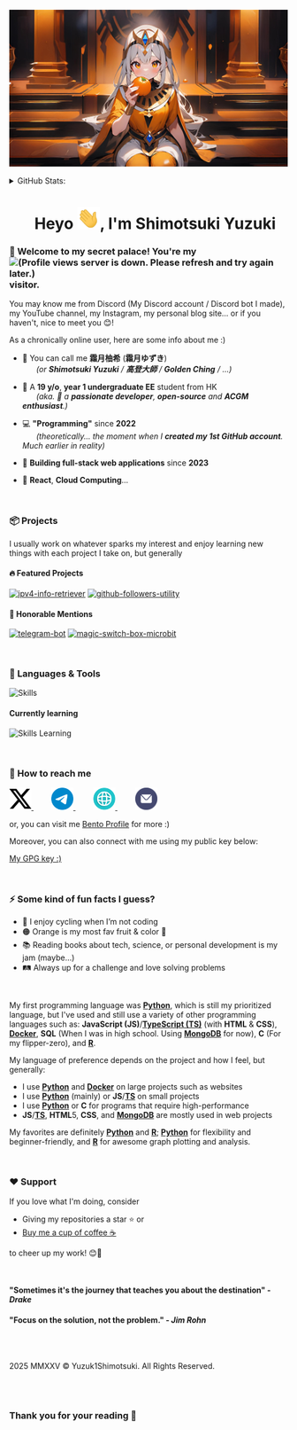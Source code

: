 <!-- PROJECT SHIELDS -->
<!--
*** Markdown "reference style" is used for all links for readability.
*** Reference links are enclosed in brackets [ ] instead of parentheses ( ).
*** See the bottom of this document for the declaration of the reference variables
*** for contributors-url, forks-url, etc. This is an optional, concise syntax you may use.
*** https://www.markdownguide.org/basic-syntax/#reference-style-links
-->


[![Banner](img/banner.jpg)](https://lolicon.wtf)

<details>
  <summary>GitHub Stats:</summary>
  <br>
  <div>&nbsp;&nbsp;&nbsp;&nbsp;Just to prove how lazy I am :)</div>
  <br>
  <a href="https://github.com/Yuzuk1Shimotsuki">
    <table>
      <tr>
        <td>
          <img align="center" src="https://github-readme-stats-yuzukishimotsuki.vercel.app/api?username=Yuzuk1Shimotsuki&count_private=true&count_private=true&cache_seconds=15&show_icons=true&show=reviews,discussions_started,discussions_answered,prs_merged,prs_merged_percentage&hide_border=true&icon_color=ffca28&title_color=ffa000" />
        </td>
        <td>
          <img align="center" src="https://github-readme-stats-yuzukishimotsuki.vercel.app/api/top-langs?username=Yuzuk1Shimotsuki&cache_seconds=5&langs_count=8&layout=donut&hide_border=true&title_color=ffa000" />
        </td>
      </tr>
    </table>
  </a>

</details>

<div id="toc">
  <ul align="center" style="list-style: none">
    <summary>
      <h1>
        Heyo <img src="https://raw.githubusercontent.com/Yuzuk1Shimotsuki/Yuzuk1Shimotsuki/main/img/waving.gif" height="40">, I'm Shimotsuki Yuzuki
      </h1>
    </summary>
  </ul>
</div>

### 🌟 Welcome to my secret palace! You're my ![(Profile views server is down. Please refresh and try again later.)](https://count.getloli.com/get/@Yuzuk1Shimotsuki?theme=moebooru) visitor.

You may know me from Discord (My Discord account / Discord bot I made), my YouTube channel, my Instagram, my personal blog site... or if you haven't, nice to meet you 😊!

As a chronically online user, here are some info about me :)

- 👄 You can call me **霜月柚希** (**霜月ゆずき**)<br>
&emsp;&ensp; _(or **Shimotsuki Yuzuki** / **高登大師** / **Golden Ching** / ...)_

- 🏫 A **19 y/o**, **year 1 undergraduate EE** student from HK<br>
&emsp;&ensp; _(aka. 🌟 a **passionate developer**, **open-source** and **ACGM enthusiast**.)_

- 💻 **"Programming"** since **2022**<br>
&emsp;&ensp; _(theoretically... the moment when I **created my 1st GitHub account**. Much earlier in reality)_

- 🎯 **Building full-stack web applications** since **2023**
- 🌱 **React**, **Cloud Computing**...

<br>

### 📦 Projects

I usually work on whatever sparks my interest and enjoy learning new things with each project I take on, but generally

#### 🔥 Featured Projects

[![ipv4-info-retriever](https://github-readme-stats-yuzukishimotsuki.vercel.app/api/pin?username=Yuzuk1Shimotsuki&repo=live2d-widget-tc)](https://github.com/Yuzuk1Shimotsuki/live2d-widget-tc)
[![github-followers-utility](https://github-readme-stats-yuzukishimotsuki.vercel.app/api/pin?username=Yuzuk1Shimotsuki&repo=github-followers-utility)](https://github.com/Yuzuk1Shimotsuki/github-followers-utility)

#### 🧠 Honorable Mentions
[![telegram-bot](https://github-readme-stats-yuzukishimotsuki.vercel.app/api/pin?username=Yuzuk1Shimotsuki&repo=telegram-bot)](https://github.com/Yuzuk1Shimotsuki/telegram-bot)
[![magic-switch-box-microbit](https://github-readme-stats-yuzukishimotsuki.vercel.app/api/pin?username=Yuzuk1Shimotsuki&repo=magic-switch-box-microbit)](https://github.com/Yuzuk1Shimotsuki/magic-switch-box-microbit)

<br>

### 🔧 Languages & Tools
![Skills](https://skillicons.dev/icons?i=arch,activitypub,au,aws,azure,bash,cloudflare,cs,css,docker,debian,figma,fediverse,git,github,githubactions,html,js,linux,md,mongodb,nextjs,nginx,nix,nodejs,pnpm,postgres,postman,pr,ps,py,pycharm,raspberrypi,rocket,sqlite,stackoverflow,ts,visualstudio,vscode,windows,wordpress)

#### Currently learning
![Skills Learning](https://skillicons.dev/icons?i=androidstudio,bootstrap,bun,dotnet,electron,express,java,jenkins,jquery,mysql,prisma,react,redis,sentry,spring,tailwind,tauri,webpack,vue,workers)

<br>

### 🤝 How to reach me

<p align="left">
  <a href="https://x.com/goldenlight6628" target="_blank" rel="noreferrer"> <img src="https://raw.githubusercontent.com/CLorant/readme-social-icons/main/large/colored/twitter-x.svg" alt="X" width="40" height="40"/> </a>
  &emsp;&emsp;
  <a href="https://t.me/CodeCrafter404" target="_blank" rel="noreferrer"> <img src="https://raw.githubusercontent.com/CLorant/readme-social-icons/main/large/filled/telegram.svg" alt="Telegram" width="40" height="40"/> </a>
  &emsp;&emsp;
  <a href="https://lolicon.wtf/friends" target="_blank" rel="noreferrer"> <img src="https://raw.githubusercontent.com/Yuzuk1Shimotsuki/Yuzuk1Shimotsuki/main/img/website.svg" alt="Website" width="40" height="40"/> </a>
  &emsp;&emsp;
  <a href="mailto:yuzukishimotsuki-dev@lolicon.wtf" target="_blank" rel="noreferrer"> <img src="https://raw.githubusercontent.com/Yuzuk1Shimotsuki/Yuzuk1Shimotsuki/main/img/email.svg" alt="Email" width="40" height="40"/> </a>
</p>

or, you can visit me [Bento Profile][Bento] for more :)

Moreover, you can also connect with me using my public key below:

[My GPG key :)
](https://github.com/Yuzuk1Shimotsuki.gpg)

<br>

### ⚡ Some kind of fun facts I guess?

- 🚴 I enjoy cycling when I’m not coding
- 🟠 Orange is my most fav fruit & color 🍊
- 📚 Reading books about tech, science, or personal development is my jam (maybe...)
- 🛤️ Always up for a challenge and love solving problems

<br>

My first programming language was **[Python][Python]**, which is still my prioritized language, but I've used and still use a variety of other programming languages such as: **JavaScript (JS)**/**[TypeScript (TS)][TypeScript]** (with **HTML** & **CSS**), **[Docker][Docker]**, **SQL** (When I was in high school. Using **[MongoDB][MongoDB]** for now), **C** (For my flipper-zero), and **[R](https://www.r-project.org/)**.

My language of preference depends on the project and how I feel, but generally:
- I use **[Python][Python]** and **[Docker][Docker]** on large projects such as websites
- I use **[Python][Python]** (mainly) or **JS**/**[TS][TypeScript]** on small projects
- I use **[Python][Python]** or **C** for programs that require high-performance
- **JS**/**[TS][TypeScript]**, **HTML**5, **CSS**, and **[MongoDB][MongoDB]** are mostly used in web projects

My favorites are definitely **[Python][Python]** and **[R][R]**; **[Python][Python]** for flexibility and beginner-friendly, and **[R][R]** for awesome graph plotting and analysis.

<br>

### ❤️ Support

If you love what I'm doing, consider
- Giving my repositories a star ⭐ or
- [Buy me a cup of coffee ☕][Buy_me_a_cup_of_coffee]

to cheer up my work! 😊🥺

<br>

#### "Sometimes it's the journey that teaches you about the destination" - *Drake*

#### "Focus on the solution, not the problem." - *Jim Rohn*

<br>
<br>

2025 MMXXV © Yuzuk1Shimotsuki. All Rights Reserved.

<br>
<br>

### Thank you for your reading 🥰









<!--Links in use in this markdown for references-->

[Bento]: https://bento.me/yuzuk1shimotsuki

[Buy_me_a_cup_of_coffee]: https://buymeacoffee.com/yuzuk1shimotsuki

[discord.py_GitHub]: https://github.com/Rapptz/discord.py

[Python]: https://www.python.org/downloads/

[Docker]: https://www.docker.com/

[R]: https://www.r-project.org/

[TypeScript]: https://www.typescriptlang.org/

[MongoDB]: https://www.mongodb.com/


<!--
**Yuzuk1Shimotsuki/Yuzuk1Shimotsuki** is a ✨ _special_ ✨ repository because its `README.md` (this file) appears on your GitHub profile.

Here are some ideas to get you started:

Hi 👋, I'm @Yuzuk1Shimotsuki
- 🔭 I’m currently working on ...
- 🌱 I’m currently learning ...
- 👯 I’m looking to collaborate on ...
- 🤔 I’m looking for help with ...
- 💬 Ask me about ...
- 📫 How to reach me: ...
- 😄 Pronouns: ...
- ⚡ Fun fact: ...
-->

